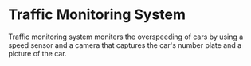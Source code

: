 Traffic Monitoring System
==========================

Traffic monitoring system moniters the overspeeding of cars by using a speed sensor and a camera that captures the car's number plate and a picture of the car.

